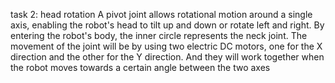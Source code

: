 task 2: head rotation
A pivot joint allows rotational motion around a single axis, enabling the robot's head to tilt up and down or rotate left and right. By entering the robot's body, the inner circle represents the neck joint. The movement of the joint will be by using two electric DC motors, one for the X direction and the other for the Y direction. And they will work together when the robot moves towards a certain angle between the two axes
